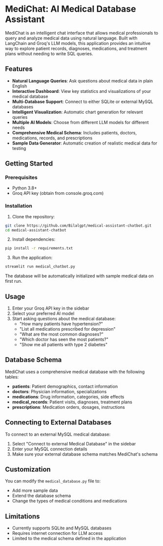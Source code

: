 # MediChat: AI Medical Database Assistant

MediChat is an intelligent chat interface that allows medical professionals to query and analyze medical data using natural language. Built with LangChain and Groq's LLM models, this application provides an intuitive way to explore patient records, diagnoses, medications, and treatment plans without needing to write SQL queries.

## Features

* **Natural Language Queries**: Ask questions about medical data in plain English
* **Interactive Dashboard**: View key statistics and visualizations of your medical database
* **Multi-Database Support**: Connect to either SQLite or external MySQL databases
* **Intelligent Visualization**: Automatic chart generation for relevant queries
* **Multiple AI Models**: Choose from different LLM models for different needs
* **Comprehensive Medical Schema**: Includes patients, doctors, medications, records, and prescriptions
* **Sample Data Generator**: Automatic creation of realistic medical data for testing

## Getting Started

### Prerequisites

* Python 3.8+
* Groq API key (obtain from console.groq.com)

### Installation

1. Clone the repository:

```bash
git clone https://github.com/Bilalgpt/medical-assistant-chatbot.git
cd medical-assistant-chatbot
```

2. Install dependencies:

```bash
pip install -r requirements.txt
```

3. Run the application:

```bash
streamlit run medical_chatbot.py
```

The database will be automatically initialized with sample medical data on first run.

## Usage

1. Enter your Groq API key in the sidebar
2. Select your preferred AI model
3. Start asking questions about the medical database:
   * "How many patients have hypertension?"
   * "List all medications prescribed for depression"
   * "What are the most common diagnoses?"
   * "Which doctor has seen the most patients?"
   * "Show me all patients with type 2 diabetes"

## Database Schema

MediChat uses a comprehensive medical database with the following tables:
* **patients**: Patient demographics, contact information
* **doctors**: Physician information, specializations
* **medications**: Drug information, categories, side effects
* **medical_records**: Patient visits, diagnoses, treatment plans
* **prescriptions**: Medication orders, dosages, instructions

## Connecting to External Databases

To connect to an external MySQL medical database:
1. Select "Connect to external Medical Database" in the sidebar
2. Enter your MySQL connection details
3. Make sure your external database schema matches MediChat's schema

## Customization

You can modify the `medical_database.py` file to:
* Add more sample data
* Extend the database schema
* Change the types of medical conditions and medications

## Limitations

* Currently supports SQLite and MySQL databases
* Requires internet connection for LLM access
* Limited to the medical schema defined in the application
